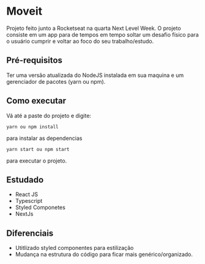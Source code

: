 # Moveit

Projeto feito junto a Rocketseat na quarta Next Level Week. O projeto consiste em um app para de tempos em tempo soltar um desafio físico para o usuário cumprir e voltar ao foco do seu trabalho/estudo.


## Pré-requisitos
Ter uma versão atualizada do NodeJS instalada em sua maquina e um gerenciador de pacotes (yarn ou npm).

## Como executar
Vá até a paste do projeto e digite:
```
yarn ou npm install
```
para instalar as dependencias
```
yarn start ou npm start
```
para executar o projeto.

## Estudado
* React JS
* Typescript
* Styled Componetes
* NextJs

## Diferenciais
* Utitlizado styled componentes para estilização
* Mudança na estrutura do código para ficar mais genérico/organizado.
